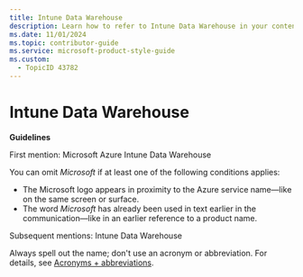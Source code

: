```yaml
---
title: Intune Data Warehouse
description: Learn how to refer to Intune Data Warehouse in your content.
ms.date: 11/01/2024
ms.topic: contributor-guide
ms.service: microsoft-product-style-guide
ms.custom:
  - TopicID 43782
---
```



# Intune Data Warehouse

**Guidelines**

First mention: Microsoft Azure Intune Data Warehouse

You can omit *Microsoft* if at least one of the following conditions applies:

- The Microsoft logo appears in proximity to the Azure service name—like on the same screen or surface.
- The word *Microsoft* has already been used in text earlier in the communication—like in an earlier reference to a product name.

Subsequent mentions: Intune Data Warehouse

Always spell out the name; don't use an acronym or abbreviation. For details, see [Acronyms + abbreviations](~\acronyms-and-abbreviations.md).

